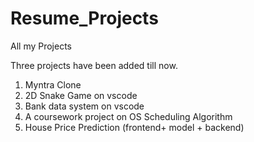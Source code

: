 # Resume_Projects
All my Projects

Three projects have been added till now.
1. Myntra Clone 
2. 2D Snake Game on vscode
3. Bank data system on vscode
4. A coursework project on OS Scheduling Algorithm
5. House Price Prediction (frontend+ model + backend)





